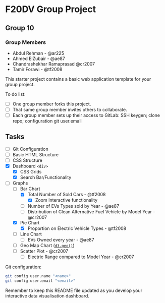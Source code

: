 # F20DV Group Project

## Group 10

### Group Members

- Abdul Rehman - @ar225
- Ahmed ElZubair - @ae87
- Chandrashekhar Ramaprasad  @cr2007
- Tamir Forawi - @tf2008

This starter project contains a basic web application template for your group project.

To do list:

- [ ] One group member forks this project.
- [ ] That same group member invites others to collaborate.
- [ ] Each group member sets up their access to GitLab: SSH keygen; clone repo; configuration git user.email

## Tasks

- [ ] Git Configuration
- [ ] Basic HTML Structure
- [ ] CSS Structure
- [x] Dashboard `<div>`
  - [x] CSS Grids
  - [x] Search Bar/Functionality
- [ ] Graphs
  - [ ] Bar Chart
    - [x] Total Number of Sold Cars - @tf2008
      - [x] Zoom Interactive functionality
    - [ ] Number of EVs Types sold by Year - @ae87
    - [ ] Distribution of Clean Alternative Fuel Vehicle by Model Year - @cr2007
  - [x] Pie Chart
    - [x] Proportion on Electric Vehicle Types - @tf2008
  - [ ] Line Chart
    - [ ] EVs Owned every year - @ae87
  - [ ] Geo Map Chart ([`d3.geo()`](https://d3js.org/d3-geo))
  - [ ] Scatter Plot - @cr2007
    - [ ] Electric Range compared to Model Year - @cr2007

Git configuration:

```bash
git config user.name "<name>"
git config user.email "<email>"
```

Remember to keep this README file updated as you develop your interactive data visualisation dashboard.
